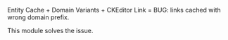 Entity Cache + Domain Variants + CKEditor Link = BUG: links cached with wrong domain prefix.

This module solves the issue.
